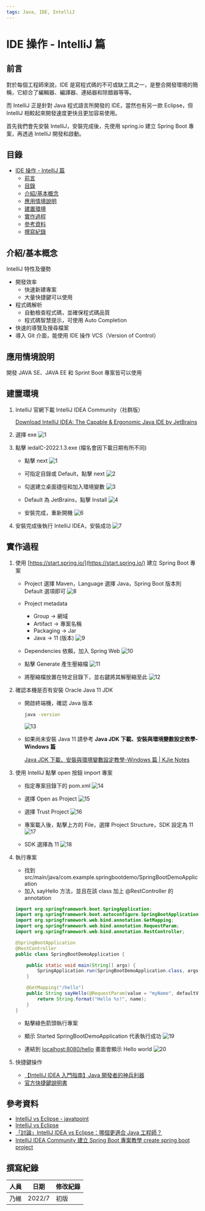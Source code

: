 ```yaml
---
tags: Java, IDE, IntelliJ
---
```


# IDE 操作 - IntelliJ 篇

## 前言

對於每個工程師來說，IDE 是寫程式碼的不可或缺工具之一，是整合開發環境的簡稱，它綜合了編輯器、編譯器、連結器和除錯器等等。

而 IntelliJ 正是針對 Java 程式語言所開發的 IDE，當然也有另一款 Eclipse，但 IntelliJ 相較起來開發速度更快且更加容易使用。

首先我們會先安裝 IntelliJ，安裝完成後，先使用 spring.io 建立 Spring Boot 專案，再透過 IntelliJ 開發和啟動。

## 目錄

* [IDE 操作 - IntelliJ 篇](#ide-操作---intellij-篇)
  * [前言](#前言)
  * [目錄](#目錄)
  * [介紹/基本概念](#介紹基本概念)
  * [應用情境說明](#應用情境說明)
  * [建置環境](#建置環境)
  * [實作過程](#實作過程)
  * [參考資料](#參考資料)
  * [撰寫紀錄](#撰寫紀錄)

## 介紹/基本概念

IntelliJ 特性及優勢

* 開發效率
  * 快速新建專案
  * 大量快捷鍵可以使用
* 程式碼解析
  * 自動檢查程式碼，並確保程式碼品質
  * 程式碼智慧提示，可使用 Auto Completion
* 快速的導覽及搜尋檔案
* 導入 Git 介面，能使用 IDE 操作 VCS（Version of Control）

## 應用情境說明

開發 JAVA SE、JAVA EE 和 Sprint Boot 專案皆可以使用

## 建置環境

1. IntelliJ 官網下載 IntelliJ IDEA Community（社群版）

    [Download IntelliJ IDEA: The Capable & Ergonomic Java IDE by JetBrains](https://www.jetbrains.com/idea/download/#section=windows)

2. 選擇 exe
    ![1](https://i.imgur.com/RkG6pJH.jpg)

3. 點擊 iedalC-2022.1.3.exe (檔名會因下載日期有所不同)
   * 點擊 next
   ![1](https://i.imgur.com/SV8EFwd.png)

   * 可指定目錄或 Default，點擊 next
   ![2](https://i.imgur.com/HvfhPcL.png)

   * 勾選建立桌面捷徑和加入環境變數
   ![3](https://i.imgur.com/mwDBvJ0.png)

   * Default 為 JetBrains，點擊 Install
   ![4](https://i.imgur.com/zVpzBNW.png)

   * 安裝完成，重新開機
   ![6](https://i.imgur.com/QPSmlLu.png)

4. 安裝完成後執行 IntelliJ IDEA，安裝成功
   ![7](https://i.imgur.com/56ttvgq.png)

## 實作過程

1. 使用 [https://start.spring.io/](https://start.spring.io/) 建立 Spring Boot 專案
    * Project 選擇 Maven，Language 選擇 Java，Spring Boot 版本則 Default 選項即可
        ![8](https://i.imgur.com/ELqT3Dp.png)

    * Project metadata
        * Group → 網域
        * Artifact → 專案名稱
        * Packaging → Jar
        * Java → 11 (版本)
        ![9](https://i.imgur.com/rMDTL9W.png)

    * Dependencies 依賴，加入 Spring Web
        ![10](https://i.imgur.com/riTM4dh.png)

    * 點擊 Generate 產生壓縮檔
        ![11](https://i.imgur.com/068m3O3.png)

    * 將壓縮檔放置在特定目錄下，並右鍵將其解壓縮至此
        ![12](https://i.imgur.com/F8gaVAO.png)

2. 確認本機是否有安裝 Oracle Java 11 JDK
    * 開啟終端機，確認 Java 版本

        ```bash
        java -version
        ```

        ![13](https://i.imgur.com/3tjN3Um.png)

    * 如果尚未安裝 Java 11 請參考 ****Java JDK 下載、安裝與環境變數設定教學-Windows 篇****

        [Java JDK 下載、安裝與環境變數設定教學-Windows 篇 | KJie Notes](https://www.kjnotes.com/devtools/35)

3. 使用 IntelliJ 點擊 open 按鈕 import 專案
    * 指定專案目錄下的 pom.xml
        ![14](https://i.imgur.com/vlVVbod.png)

    * 選擇 Open as Project
        ![15](https://i.imgur.com/IvUobwg.png)

    * 選擇 Trust Project
        ![16](https://i.imgur.com/qfpUmou.png)

    * 專案載入後，點擊上方的 File，選擇 Project Structure，SDK 設定為 11
        ![17](https://i.imgur.com/0sifuuU.png)

    * SDK 選擇為 11
        ![18](https://i.imgur.com/LIcuL0o.jpg)

4. 執行專案
    * 找到 src/main/java/com.example.springbootdemo/SpringBootDemoApplication
    * 加入 sayHello 方法，並且在該 class 加上 @RestController 的 annotation

    ```java
    import org.springframework.boot.SpringApplication;
    import org.springframework.boot.autoconfigure.SpringBootApplication;
    import org.springframework.web.bind.annotation.GetMapping;
    import org.springframework.web.bind.annotation.RequestParam;
    import org.springframework.web.bind.annotation.RestController;
    
    @SpringBootApplication
    @RestController
    public class SpringBootDemoApplication {
    
        public static void main(String[] args) {
            SpringApplication.run(SpringBootDemoApplication.class, args);
        }
    
        @GetMapping("/hello")
        public String sayHello(@RequestParam(value = "myName", defaultValue = "World") String name) {
            return String.format("Hello %s!", name);
        }
    }
    ```

    * 點擊綠色箭頭執行專案
    * 顯示 Started SpringBootDemoApplication 代表執行成功
        ![19](https://i.imgur.com/IkcQ1WJ.jpg)

    * 連結到 [localhost:8080/hello](http://localhost:8080/hello) 畫面會顯示 Hello world
        ![20](https://i.imgur.com/P4OVUcm.png)

5. 快捷鍵操作
    * [【IntelliJ IDEA 入門指南】Java 開發者的神兵利器](https://ithelp.ithome.com.tw/articles/10255147)
    * [官方快捷鍵說明書](https://resources.jetbrains.com/storage/products/intellij-idea/docs/IntelliJIDEA_ReferenceCard.pdf)

## 參考資料

* [IntelliJ vs Eclipse - javatpoint](https://www.javatpoint.com/intellij-vs-eclipse)
* [IntelliJ vs Eclipse](https://www.interviewbit.com/blog/intellij-vs-eclipse/)
* [「討論」IntelliJ IDEA vs Eclipse：哪個更適合 Java 工程師？](https://www.gushiciku.cn/pl/pitG/zh-tw)
* [IntelliJ IDEA Community 建立 Spring Boot 專案教學 create spring boot project](https://matthung0807.blogspot.com/2019/10/intellij-idea-community-create-spring.html)

## 撰寫紀錄

| 人員 | 日期 | 修改紀錄 |
| - | - | - |
| 乃維| 2022/7 | 初版 |
